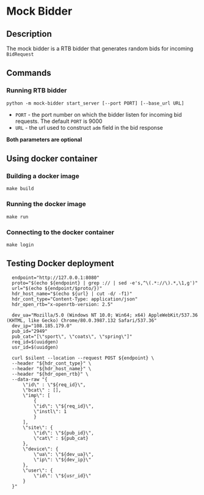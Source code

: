 # Mock Bidder
## Description
The mock bidder is a RTB bidder that generates random bids for incoming `BidRequest`
## Commands
### Running RTB bidder
```shell script
python -m mock-bidder start_server [--port PORT] [--base_url URL]
```
* `PORT` - the port number on which the bidder listen for incoming bid requests. The default `PORT` is 9000
* `URL` - the url used to construct `adm` field in the bid response

__Both parameters are optional__
## Using docker container 
### Building a docker image
```shell script
make build
```
### Running the docker image
```shell script
make run
```
### Connecting to the docker container
```shell script
make login
```
## Testing Docker deployment
```shell script
  endpoint="http://127.0.0.1:8080"
  proto="$(echo ${endpoint} | grep :// | sed -e's,^\(.*://\).*,\1,g')"
  url="$(echo ${endpoint/$proto/})"
  hdr_host_name="$(echo ${url} | cut -d/ -f1)"
  hdr_cont_type="Content-Type: application/json"
  hdr_open_rtb="x-openrtb-version: 2.5"

  dev_ua="Mozilla/5.0 (Windows NT 10.0; Win64; x64) AppleWebKit/537.36 (KHTML, like Gecko) Chrome/80.0.3987.132 Safari/537.36"
  dev_ip="108.185.179.0"
  pub_id="2949"
  pub_cat="[\"sport\", \"coats\", \"spring\"]"
  req_id=$(uuidgen)
  usr_id=$(uuidgen)

  curl $silent --location --request POST ${endpoint} \
  --header "${hdr_cont_type}" \
  --header "${hdr_host_name}" \
  --header "${hdr_open_rtb}" \
  --data-raw "{
      \"id\" : \"${req_id}\",
      \"bcat\" : [],
      \"imp\": [
          {
          \"id\": \"${req_id}\",
          \"instl\": 1
          }
      ],
      \"site\": {
          \"id\": \"${pub_id}\",
          \"cat\" : ${pub_cat}
      },
      \"device\": {
          \"ua\": \"${dev_ua}\",
          \"ip\": \"${dev_ip}\"
      },
      \"user\": {
          \"id\": \"${usr_id}\"
      }
  }"
```